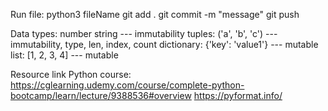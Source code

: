 Run file: python3 fileName
git add .
git commit -m "message"
git push

Data types: 
number
string --- immutability
tuples: ('a', 'b', 'c') --- immutability, type, len, index, count
dictionary: {'key': 'value1'} --- mutable
list: [1, 2, 3, 4] --- mutable

Resource link
Python course: https://cglearning.udemy.com/course/complete-python-bootcamp/learn/lecture/9388536#overview
https://pyformat.info/